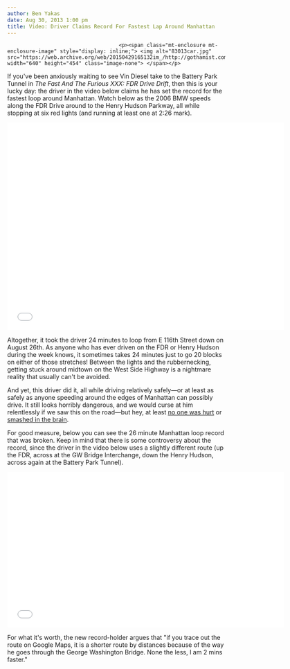 ```yaml
---
author: Ben Yakas
date: Aug 30, 2013 1:00 pm
title: Video: Driver Claims Record For Fastest Lap Around Manhattan
---
```


	
										<p><span class="mt-enclosure mt-enclosure-image" style="display: inline;"> <img alt="83013car.jpg" src="https://web.archive.org/web/20150429165132im_/http://gothamist.com/attachments/byakas/83013car.jpg" width="640" height="454" class="image-none"> </span></p>

<p>If you&apos;ve been anxiously waiting to see Vin Diesel take to the Battery Park Tunnel in <em>The Fast And The Furious XXX: FDR Drive Drift</em>, then this is your lucky day: the driver in the video below claims he has set the record for the fastest loop around Manhattan. Watch below as the 2006 BMW speeds along the FDR Drive around to the Henry Hudson Parkway, all while stopping at six red lights (and running at least one at 2:26 mark).</p>

<p><iframe width="640" height="480" src="//web.archive.org/web/20150429165132if_/http://www.youtube.com/embed/v_4ghLXaEVM" frameborder="0" allowfullscreen></iframe></p>

<p>Altogether, it took the driver 24 minutes to loop from E 116th Street down on August 26th. As anyone who has ever driven on the FDR or Henry Hudson during the week knows, it sometimes takes 24 minutes just to go 20 blocks on either of those stretches! Between the lights and the rubbernecking, getting stuck around midtown on the West Side Highway is a nightmare reality that usually can&apos;t be avoided.</p>

<p>And yet, this driver did it, all while driving relatively safely&#x2014;or at least as safely as anyone speeding around the edges of Manhattan can possibly drive. It still looks horribly dangerous, and we would curse at him relentlessly if we saw this on the road&#x2014;but hey, at least <a href="https://web.archive.org/web/20150429165132/http://gothamist.com/tags/driving">no one was hurt</a> or <a href="https://web.archive.org/web/20150429165132/http://www.youtube.com/watch?v=sY1TLgqfjvw">smashed in the brain</a>. </p>

<p>For good measure, below you can see the 26 minute Manhattan loop record that was broken. Keep in mind that there is some controversy about the record, since the driver in the video below uses a slightly different route (up the FDR, across at the GW Bridge Interchange, down the Henry Hudson, across again at the Battery Park Tunnel). </p>

<p><iframe width="640" height="360" src="//web.archive.org/web/20150429165132if_/http://www.youtube.com/embed/jPB6yYOF-Eg" frameborder="0" allowfullscreen></iframe></p>

<p>For what it&apos;s worth, the new record-holder argues that &quot;if you trace out the route on Google Maps, it is a shorter route by distances because of the way he goes through the George Washington Bridge. None the less, I am 2 mins faster.&quot; </p>					
										
									
				